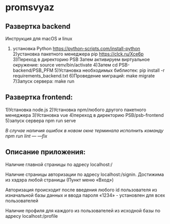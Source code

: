 # promsvyaz

## Развертка backend

Инструкция для macOS и linux

1) установка Python https://python-scripts.com/install-python
2)установка пакетного менеджера pip https://clck.ru/Xce6p
3)Переход в директорию PSB
Затем активируем виртуальное окружение:
source venv/bin/activate
4)Затем cd PSB-backend/PSB_PFM
5)Установка необходимых библиотек:
pip install -r requirements_backend.txt
6)Проведение миграций:
make migrate
7)Запуск сервера:
make run

## Развертка frontend:
1)Установка node.js
2)Установка npm/любого другого пакетного менеджера
3)Установка vue
4)переход в директорию PSB/psb-frontend 
5)запуск сервера npm run serve

*В случае наличия ошибок в новом окне терминала исполнить команду npm run lint — —fix*

## Описание приложения:

Наличие главной страницы по адресу localhost:<port>/

Наличие страницы авторизации по адресу localhost:<port>/signin. Достижима из хэдэра любой страницы (Пункт меню «Вход»)

Авторизация происходит после введения любого id пользователя из изначальной базы данных и ввода пароля «1234» - установлен для всех пользователей

Наличие профиля для каждого из пользователей из исходной базы по адресу localhost:<port>/profile
